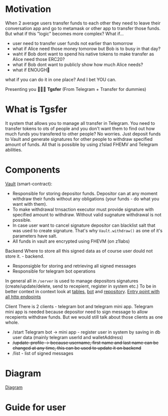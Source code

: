 # Motivation
When 2 average users transfer funds to each other they need to leave their conversation app and go to metamask or other app to transfer those funds. But what if this "logic" becomes more complex? What if...
- user need to transfer user funds not earlier than tomorrow
- what if Alice need those money tomorow but Bob is to busy in that day?
- waht if Bob dont want to spend his native tokens to make transfer as Alice need those ERC20?
- what if Bob dont want to publicly show how much Alice needs?
- what if ENOUGH🤯

what if you can do it in one place? And I bet YOU can.

Presenting you 🥁🥁🥁 **Tgsfer** (From Telegram + Transfer for dummies)

# What is Tgsfer

It system that allows you to manage all transfer in Telegram. 
You need to transfer tokens to ots of people and you don't want them to find out how much funds you transfered to other people? No worries. Just deposit funds to Vault and generate signatures for other people to withdraw specified amount of funds. All that is possible by using z1slad FHEMV and Telegram abilities.

# Components

[Vault](/contracts/contracts/Vault.sol) (smart-contract):
- Responsible for storing depositor funds. Depositor can at any moment withdraw their funds without any obligations (your funds - do what you want with them).
- To make withdrawal trnsaction executor must provide signature with specified amount to withdraw. Without valid sugnature withdrawal is not possible.
- In case user want to cancel signature depositor can blacklist salt that was used to create signature. That's why `Vault.withdraw()` as one of it's parameters have salt.
- All funds in vault are encrypted using FHEVM (on z1labs) 


Backend
Where to store all this signed data as of course user dould not store it. - backend.
- Responsigble for storing and retrieving all signed messages
- Responsible for telegram bot operations

In general all in `/server` is used to manage depositors signatures (create/update/delete, send to recepient, register in system etc.) 
To be in better context in context look at [tables](/server/src/db/schema.ts), [bot](/server/src/telegramBot.ts) and [repository](/server/src/db/repository.ts). [Entry point with all http endpoints](/server/src/index.ts)

Client
There is 2 clients - telegram bot and telegram mini app. Telegram mini app is needed because depositor need to sign message to allow recepients withdraw funds. But we would still talk about those clients as one whole.
- /start Telegram bot -> mini app - register user in system by saving in db user data (mainly telegram userId and walletAddress)
- ~~/update-profile -> because username, first name and last name can be changed at any time, this can be used to update it on backend~~
- /list - list of signed messages

# Diagram

[Diagram](./Diagram.png)

# Guide for user



